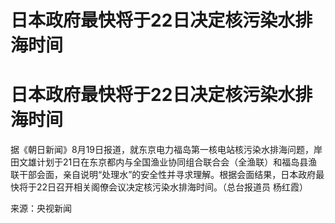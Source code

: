 # 日本政府最快将于22日决定核污染水排海时间

# 日本政府最快将于22日决定核污染水排海时间

据《朝日新闻》8月19日报道，就东京电力福岛第一核电站核污染水排海问题，岸田文雄计划于21日在东京都内与全国渔业协同组合联合会（全渔联）和福岛县渔联干部会面，亲自说明“处理水”的安全性并寻求理解。根据会面结果，日本政府最快将于22日召开相关阁僚会议决定核污染水排海时间。（总台报道员
杨红霞）

来源：央视新闻

